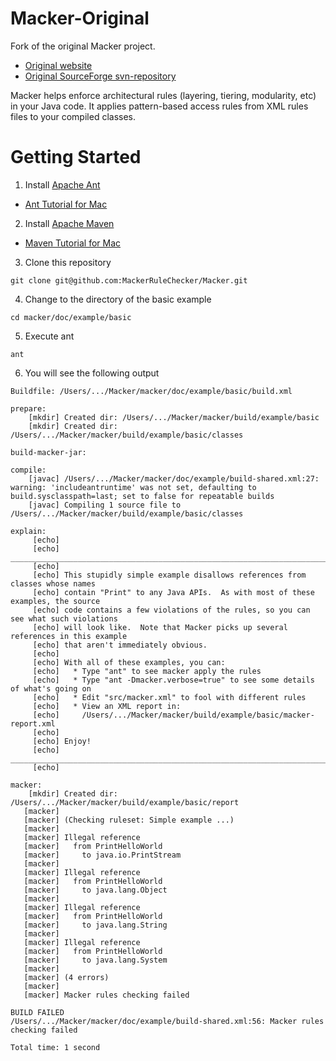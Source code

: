 Macker-Original
=================

Fork of the original Macker project.

 * [Original website](https://innig.net/macker/guide/index.html)
 * [Original SourceForge svn-repository](https://sourceforge.net/projects/macker/)

Macker helps enforce architectural rules (layering, tiering, modularity, etc) in your Java code. It applies pattern-based access rules from XML rules files to your compiled classes.


# Getting Started

1. Install [Apache Ant](http://ant.apache.org)
  * [Ant Tutorial for Mac](http://www.mkyong.com/ant/how-to-apache-ant-on-mac-os-x/)
2. Install [Apache Maven](https://maven.apache.org)
 * [Maven Tutorial for Mac](https://www.mkyong.com/maven/install-maven-on-mac-osx/)
3. Clone this repository
 ```
git clone git@github.com:MackerRuleChecker/Macker.git
 ```
4. Change to the directory of the basic example
 ```
cd macker/doc/example/basic
 ```
5. Execute ant
 ```
ant
 ```
6. You will see the following output

```
Buildfile: /Users/.../Macker/macker/doc/example/basic/build.xml

prepare:
    [mkdir] Created dir: /Users/.../Macker/macker/build/example/basic
    [mkdir] Created dir: /Users/.../Macker/macker/build/example/basic/classes

build-macker-jar:

compile:
    [javac] /Users/.../Macker/macker/doc/example/build-shared.xml:27: warning: 'includeantruntime' was not set, defaulting to build.sysclasspath=last; set to false for repeatable builds
    [javac] Compiling 1 source file to /Users/.../Macker/macker/build/example/basic/classes

explain:
     [echo]
     [echo] ________________________________________________________________________________
     [echo]
     [echo] This stupidly simple example disallows references from classes whose names
     [echo] contain "Print" to any Java APIs.  As with most of these examples, the source
     [echo] code contains a few violations of the rules, so you can see what such violations
     [echo] will look like.  Note that Macker picks up several references in this example
     [echo] that aren't immediately obvious.
     [echo]
     [echo] With all of these examples, you can:
     [echo]   * Type "ant" to see macker apply the rules
     [echo]   * Type "ant -Dmacker.verbose=true" to see some details of what's going on
     [echo]   * Edit "src/macker.xml" to fool with different rules
     [echo]   * View an XML report in:
     [echo]     /Users/.../Macker/macker/build/example/basic/macker-report.xml
     [echo]   
     [echo] Enjoy!
     [echo] ________________________________________________________________________________
     [echo]         

macker:
    [mkdir] Created dir: /Users/.../Macker/macker/build/example/basic/report
   [macker]
   [macker] (Checking ruleset: Simple example ...)
   [macker]
   [macker] Illegal reference
   [macker]   from PrintHelloWorld
   [macker]     to java.io.PrintStream
   [macker]
   [macker] Illegal reference
   [macker]   from PrintHelloWorld
   [macker]     to java.lang.Object
   [macker]
   [macker] Illegal reference
   [macker]   from PrintHelloWorld
   [macker]     to java.lang.String
   [macker]
   [macker] Illegal reference
   [macker]   from PrintHelloWorld
   [macker]     to java.lang.System
   [macker]
   [macker] (4 errors)
   [macker]
   [macker] Macker rules checking failed

BUILD FAILED
/Users/.../Macker/macker/doc/example/build-shared.xml:56: Macker rules checking failed

Total time: 1 second
```
